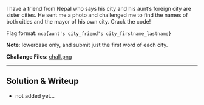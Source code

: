 I have a friend from Nepal who says his city and his aunt’s foreign city are sister cities. He sent me a photo and challenged me to find the names of both cities and the mayor of his own city. Crack the code!

Flag format: `nca{aunt's city_friend's city_firstname_lastname}`

**Note**: lowercase only, and submit just the first word of each city.

**Challange Files**: [chall.png](chall.png)

---

## Solution & Writeup
- not added yet...